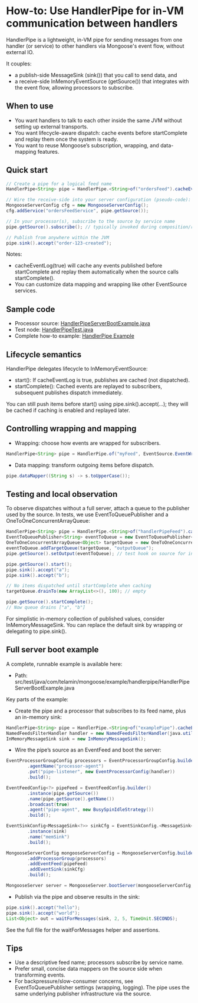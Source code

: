 # How-to: Use HandlerPipe for in-VM communication between handlers

HandlerPipe is a lightweight, in-VM pipe for sending messages from one handler (or service) to other handlers via Mongoose's event flow, without external IO.

It couples:
- a publish-side MessageSink (sink()) that you call to send data, and
- a receive-side InMemoryEventSource (getSource()) that integrates with the event flow, allowing processors to subscribe.

## When to use
- You want handlers to talk to each other inside the same JVM without setting up external transports.
- You want lifecycle-aware dispatch: cache events before startComplete and replay them once the system is ready.
- You want to reuse Mongoose’s subscription, wrapping, and data-mapping features.

## Quick start

```java
// Create a pipe for a logical feed name
HandlerPipe<String> pipe = HandlerPipe.<String>of("ordersFeed").cacheEventLog(true);

// Wire the receive-side into your server configuration (pseudo-code):
MongooseServerConfig cfg = new MongooseServerConfig();
cfg.addService("ordersFeedService", pipe.getSource());

// In your processor(s), subscribe to the source by service name
pipe.getSource().subscribe(); // typically invoked during composition/registration

// Publish from anywhere within the JVM
pipe.sink().accept("order-123-created");
```

Notes:
- cacheEventLog(true) will cache any events published before startComplete and replay them automatically when the source calls startComplete().
- You can customize data mapping and wrapping like other EventSource services.

## Sample code

- Processor
  source: [HandlerPipeServerBootExample.java]({{source_root}}/test/java/com/telamin/mongoose/example/handlerpipe/HandlerPipeServerBootExample.java)
- Test
  node: [HandlerPipeTest.java]({{source_root}}/test/java/com/telamin/mongoose/connector/memory/HandlerPipeTest.java#L17)
- Complete how-to example: [HandlerPipe Example](https://github.com/telaminai/mongoose-examples/blob/229e01e2f508bdf084a611677dc93c1174c96bdc/how-to/handler-pipe)

## Lifecycle semantics
HandlerPipe delegates lifecycle to InMemoryEventSource:
- start(): If cacheEventLog is true, publishes are cached (not dispatched).
- startComplete(): Cached events are replayed to subscribers, subsequent publishes dispatch immediately.

You can still push items before start() using pipe.sink().accept(...); they will be cached if caching is enabled and replayed later.

## Controlling wrapping and mapping

- Wrapping: choose how events are wrapped for subscribers.
```java
HandlerPipe<String> pipe = HandlerPipe.of("myFeed", EventSource.EventWrapStrategy.SUBSCRIPTION_NOWRAP);
```

- Data mapping: transform outgoing items before dispatch.
```java
pipe.dataMapper((String s) -> s.toUpperCase());
```

## Testing and local observation
To observe dispatches without a full server, attach a queue to the publisher used by the source. In tests, we use EventToQueuePublisher and a OneToOneConcurrentArrayQueue:

```java
HandlerPipe<String> pipe = HandlerPipe.<String>of("handlerPipeFeed").cacheEventLog(true);
EventToQueuePublisher<String> eventToQueue = new EventToQueuePublisher<>("handlerPipeFeed");
OneToOneConcurrentArrayQueue<Object> targetQueue = new OneToOneConcurrentArrayQueue<>(128);
eventToQueue.addTargetQueue(targetQueue, "outputQueue");
pipe.getSource().setOutput(eventToQueue); // test hook on source for injection

pipe.getSource().start();
pipe.sink().accept("a");
pipe.sink().accept("b");

// No items dispatched until startComplete when caching
targetQueue.drainTo(new ArrayList<>(), 100); // empty

pipe.getSource().startComplete();
// Now queue drains ["a", "b"]
```

For simplistic in-memory collection of published values, consider InMemoryMessageSink. You can replace the default sink by wrapping or delegating to pipe.sink().

## Full server boot example

A complete, runnable example is available here:
- Path: src/test/java/com/telamin/mongoose/example/handlerpipe/HandlerPipeServerBootExample.java

Key parts of the example:

- Create the pipe and a processor that subscribes to its feed name, plus an in-memory sink:
```java
HandlerPipe<String> pipe = HandlerPipe.<String>of("examplePipe").cacheEventLog(true);
NamedFeedsFilterHandler handler = new NamedFeedsFilterHandler(java.util.Set.of(pipe.getSource().getName()));
InMemoryMessageSink sink = new InMemoryMessageSink();
```

- Wire the pipe’s source as an EventFeed and boot the server:
```java
EventProcessorGroupConfig processors = EventProcessorGroupConfig.builder()
        .agentName("processor-agent")
        .put("pipe-listener", new EventProcessorConfig(handler))
        .build();

EventFeedConfig<?> pipeFeed = EventFeedConfig.builder()
        .instance(pipe.getSource())
        .name(pipe.getSource().getName())
        .broadcast(true)
        .agent("pipe-agent", new BusySpinIdleStrategy())
        .build();

EventSinkConfig<MessageSink<?>> sinkCfg = EventSinkConfig.<MessageSink<?>>builder()
        .instance(sink)
        .name("memSink")
        .build();

MongooseServerConfig mongooseServerConfig = MongooseServerConfig.builder()
        .addProcessorGroup(processors)
        .addEventFeed(pipeFeed)
        .addEventSink(sinkCfg)
        .build();

MongooseServer server = MongooseServer.bootServer(mongooseServerConfig, rec -> {});
```

- Publish via the pipe and observe results in the sink:
```java
pipe.sink().accept("hello");
pipe.sink().accept("world");
List<Object> out = waitForMessages(sink, 2, 5, TimeUnit.SECONDS);
```

See the full file for the waitForMessages helper and assertions.

## Tips
- Use a descriptive feed name; processors subscribe by service name.
- Prefer small, concise data mappers on the source side when transforming events.
- For backpressure/slow-consumer concerns, see EventToQueuePublisher settings (wrapping, logging). The pipe uses the same underlying publisher infrastructure via the source.

